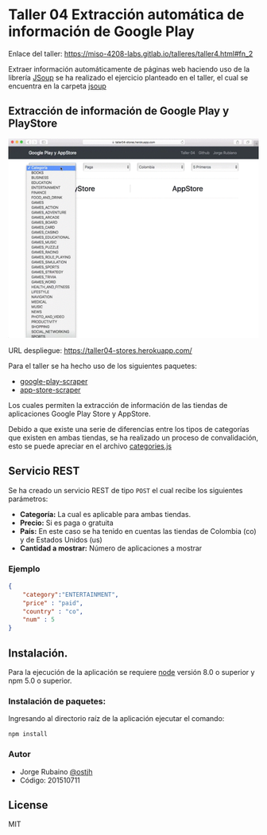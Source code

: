 # Taller 04 Extracción automática de información de Google Play

Enlace del taller: https://miso-4208-labs.gitlab.io/talleres/taller4.html#fn_2

Extraer información automáticamente de páginas web haciendo uso de la librería [JSoup] se ha realizado el ejercicio planteado en el taller, 
el cual se encuentra en la carpeta [jsoup]


## Extracción de información de Google Play y PlayStore

![demo](https://github.com/jhrubiano10/Taller_04_MISO_4208_scraper_Stores/blob/master/gif_aplication.gif?raw=true)

URL despliegue: https://taller04-stores.herokuapp.com/


Para el taller se ha hecho uso de los siguientes paquetes:

* [google-play-scraper]
* [app-store-scraper]

Los cuales permiten la extracción de información de las tiendas de aplicaciones Google Play Store y AppStore.

Debido a que existe una serie de diferencias entre los tipos de categorías que existen en ambas tiendas, se ha realizado un proceso de convalidación, esto se puede apreciar en el archivo [categories.js]

## Servicio REST

Se ha creado un servicio REST de tipo ``POST`` el cual recibe los siguientes parámetros:

* **Categoría:** La cual es aplicable para ambas tiendas.
* **Precio:** Si es paga o gratuita
* **País:** En este caso se ha tenido en cuentas las tiendas de Colombia (co) y de Estados Unidos (us)
* **Cantidad a mostrar:** Número de aplicaciones a mostrar

### Ejemplo

```json
{
    "category":"ENTERTAINMENT", 
    "price" : "paid", 
    "country" : "co", 
    "num" : 5
}
```

## Instalación.

Para la ejecución de la aplicación se requiere [node] versión 8.0 o superior y npm 5.0 o superior.

### Instalación de paquetes:

Ingresando al directorio raíz de la aplicación ejecutar el comando:

```
npm install
```

### Autor
* Jorge Rubaino [@ostjh]
* Código: 201510711

License
----
MIT

[@ostjh]:https://twitter.com/ostjh
[JSoup]:https://jsoup.org/
[jsoup]:https://github.com/jhrubiano10/Taller_04_MISO_4208_scraper_Stores/tree/master/jsoup
[google-play-scraper]:https://github.com/facundoolano/google-play-scraper
[app-store-scraper]:https://github.com/facundoolano/app-store-scraper
[categories.js]:https://github.com/jhrubiano10/Taller_04_MISO_4208_scraper_Stores/blob/master/categories.js#L42
[node]:https://nodejs.org/es/


